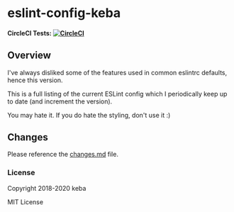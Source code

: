 eslint-config-keba
========

#### CircleCI Tests: [![CircleCI](https://circleci.com/gh/keba/eslint-config-keba/tree/production.svg?style=svg)](https://circleci.com/gh/keba/eslint-config-keba/tree/production)

## Overview

I've always disliked some of the features used in common eslintrc defaults, hence this version.

This is a full listing of the current ESLint config which I periodically keep up to date (and increment the version).

You may hate it. If you do hate the styling, don't use it  :)

## Changes
Please reference the [changes.md](/changes.md) file.

### License

Copyright 2018-2020 keba

MIT License
